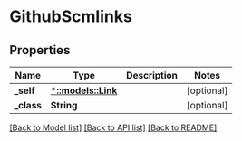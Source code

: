 # GithubScmlinks

## Properties
Name | Type | Description | Notes
------------ | ------------- | ------------- | -------------
**_self** | [***::models::Link**](Link.md) |  | [optional] 
**_class** | **String** |  | [optional] 

[[Back to Model list]](../README.md#documentation-for-models) [[Back to API list]](../README.md#documentation-for-api-endpoints) [[Back to README]](../README.md)


